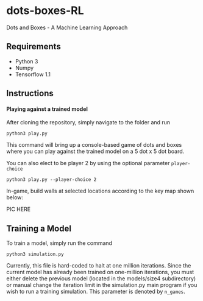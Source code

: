 # dots-boxes-RL
Dots and Boxes - A Machine Learning Approach

## Requirements
* Python 3
* Numpy
* Tensorflow 1.1

## Instructions

#### Playing against a trained model
After cloning the repository, simply navigate to the folder and run

`python3 play.py`

This command will bring up a console-based game of dots and boxes where you can play against the trained model on a 5 dot x 5 dot board.

You can also elect to be player 2 by using the optional parameter `player-choice`

`python3 play.py --player-choice 2`

In-game, build walls at selected locations according to the key map shown below:

PIC HERE

## Training a Model

To train a model, simply run the command

`python3 simulation.py`

Currently, this file is hard-coded to halt at one million iterations. Since the current model has already been trained on one-million
iterations, you must either delete the previous model (located in the models/size4 subdirectory) or manual change the iteration limit
in the simulation.py main program if you wish to run a training simulation. This parameter is denoted by `n_games`.




